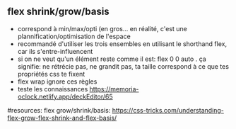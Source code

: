 ## flex shrink/grow/basis

- correspond à min/max/opti (en gros... en réalité, c'est une plannification/optimisation de l'espace 
- recommandé d'utiliser les trois ensembles en utilisant le shorthand flex, car ils s'entre-influencent
- si on ne veut qu'un élément reste comme il est: flex 0 0 auto . ça signifie: ne rétrécie pas, ne grandit pas, ta taille correspond à ce que tes propriétés css te fixent
- flex wrap ignore ces règles
- teste les connaissances
https://memoria-oclock.netlify.app/deckEditor/65

#resources: 
flex grow/shrink/basis:
https://css-tricks.com/understanding-flex-grow-flex-shrink-and-flex-basis/
